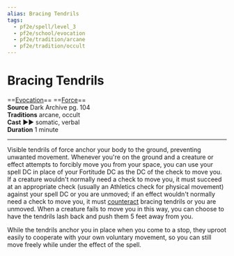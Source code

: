 ```yaml
---
alias: Bracing Tendrils
tags:
  - pf2e/spell/level_3
  - pf2e/school/evocation
  - pf2e/tradition/arcane
  - pf2e/tradition/occult
---
```


# Bracing Tendrils

==[Evocation](../../../Traits/Evocation.md)== ==[Force](../../../Traits/Force.md)==  
__Source__ Dark Archive pg. 104  
**Traditions** arcane, occult  
**Cast** ►► somatic, verbal  
**Duration** 1 minute

---

Visible tendrils of force anchor your body to the ground, preventing unwanted movement. Whenever you're on the ground and a creature or effect attempts to forcibly move you from your space, you can use your spell DC in place of your Fortitude DC as the DC of the check to move you. If a creature wouldn't normally need a check to move you, it must succeed at an appropriate check (usually an Athletics check for physical movement) against your spell DC or you are unmoved; if an effect wouldn't normally need a check to move you, it must [counteract](../../../Rules/Counteracting.md) bracing tendrils or you are unmoved. When a creature fails to move you in this way, you can choose to have the tendrils lash back and push them 5 feet away from you.

While the tendrils anchor you in place when you come to a stop, they uproot easily to cooperate with your own voluntary movement, so you can still move freely while under the effect of the spell.
